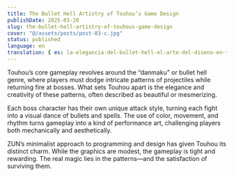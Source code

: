 ```yaml
---
title: The Bullet Hell Artistry of Touhou’s Game Design
publishDate: 2025-03-20
slug: the-bullet-hell-artistry-of-touhous-game-design
cover: "@/assets/posts/post-03-c.jpg"
status: published
language: en
translation: { es: la-elegancia-del-bullet-hell-el-arte-del-diseno-en-touhou }
---
```


Touhou’s core gameplay revolves around the “danmaku” or bullet hell genre, where players must dodge intricate patterns of projectiles while returning fire at bosses. What sets Touhou apart is the elegance and creativity of these patterns, often described as beautiful or mesmerizing.

Each boss character has their own unique attack style, turning each fight into a visual dance of bullets and spells. The use of color, movement, and rhythm turns gameplay into a kind of performance art, challenging players both mechanically and aesthetically.

ZUN’s minimalist approach to programming and design has given Touhou its distinct charm. While the graphics are modest, the gameplay is tight and rewarding. The real magic lies in the patterns—and the satisfaction of surviving them.
